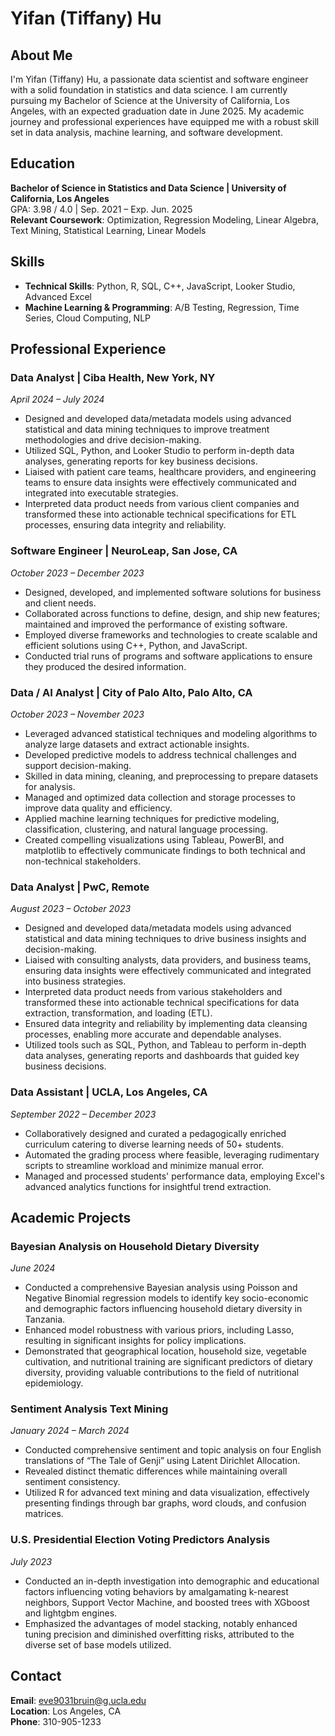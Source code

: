 # Yifan (Tiffany) Hu

## About Me
I'm Yifan (Tiffany) Hu, a passionate data scientist and software engineer with a solid foundation in statistics and data science. I am currently pursuing my Bachelor of Science at the University of California, Los Angeles, with an expected graduation date in June 2025. My academic journey and professional experiences have equipped me with a robust skill set in data analysis, machine learning, and software development.

## Education
**Bachelor of Science in Statistics and Data Science | University of California, Los Angeles**  
GPA: 3.98 / 4.0 | Sep. 2021 – Exp. Jun. 2025  
**Relevant Coursework**: Optimization, Regression Modeling, Linear Algebra, Text Mining, Statistical Learning, Linear Models

## Skills
- **Technical Skills**: Python, R, SQL, C++, JavaScript, Looker Studio, Advanced Excel
- **Machine Learning & Programming**: A/B Testing, Regression, Time Series, Cloud Computing, NLP

## Professional Experience

### Data Analyst | Ciba Health, New York, NY  
*April 2024 – July 2024*
- Designed and developed data/metadata models using advanced statistical and data mining techniques to improve treatment methodologies and drive decision-making.
- Utilized SQL, Python, and Looker Studio to perform in-depth data analyses, generating reports for key business decisions.
- Liaised with patient care teams, healthcare providers, and engineering teams to ensure data insights were effectively communicated and integrated into executable strategies.
- Interpreted data product needs from various client companies and transformed these into actionable technical specifications for ETL processes, ensuring data integrity and reliability.

### Software Engineer | NeuroLeap, San Jose, CA  
*October 2023 – December 2023*
- Designed, developed, and implemented software solutions for business and client needs.
- Collaborated across functions to define, design, and ship new features; maintained and improved the performance of existing software.
- Employed diverse frameworks and technologies to create scalable and efficient solutions using C++, Python, and JavaScript.
- Conducted trial runs of programs and software applications to ensure they produced the desired information.

### Data / AI Analyst | City of Palo Alto, Palo Alto, CA  
*October 2023 – November 2023*
- Leveraged advanced statistical techniques and modeling algorithms to analyze large datasets and extract actionable insights.
- Developed predictive models to address technical challenges and support decision-making.
- Skilled in data mining, cleaning, and preprocessing to prepare datasets for analysis.
- Managed and optimized data collection and storage processes to improve data quality and efficiency.
- Applied machine learning techniques for predictive modeling, classification, clustering, and natural language processing.
- Created compelling visualizations using Tableau, PowerBI, and matplotlib to effectively communicate findings to both technical and non-technical stakeholders.

### Data Analyst | PwC, Remote  
*August 2023 – October 2023*
- Designed and developed data/metadata models using advanced statistical and data mining techniques to drive business insights and decision-making.
- Liaised with consulting analysts, data providers, and business teams, ensuring data insights were effectively communicated and integrated into business strategies.
- Interpreted data product needs from various stakeholders and transformed these into actionable technical specifications for data extraction, transformation, and loading (ETL).
- Ensured data integrity and reliability by implementing data cleansing processes, enabling more accurate and dependable analyses.
- Utilized tools such as SQL, Python, and Tableau to perform in-depth data analyses, generating reports and dashboards that guided key business decisions.

### Data Assistant | UCLA, Los Angeles, CA  
*September 2022 – December 2023*
- Collaboratively designed and curated a pedagogically enriched curriculum catering to diverse learning needs of 50+ students.
- Automated the grading process where feasible, leveraging rudimentary scripts to streamline workload and minimize manual error.
- Managed and processed students' performance data, employing Excel's advanced analytics functions for insightful trend extraction.

## Academic Projects

### Bayesian Analysis on Household Dietary Diversity  
*June 2024*
- Conducted a comprehensive Bayesian analysis using Poisson and Negative Binomial regression models to identify key socio-economic and demographic factors influencing household dietary diversity in Tanzania.
- Enhanced model robustness with various priors, including Lasso, resulting in significant insights for policy implications.
- Demonstrated that geographical location, household size, vegetable cultivation, and nutritional training are significant predictors of dietary diversity, providing valuable contributions to the field of nutritional epidemiology.

### Sentiment Analysis Text Mining  
*January 2024 – March 2024*
- Conducted comprehensive sentiment and topic analysis on four English translations of “The Tale of Genji” using Latent Dirichlet Allocation.
- Revealed distinct thematic differences while maintaining overall sentiment consistency.
- Utilized R for advanced text mining and data visualization, effectively presenting findings through bar graphs, word clouds, and confusion matrices.

### U.S. Presidential Election Voting Predictors Analysis  
*July 2023*
- Conducted an in-depth investigation into demographic and educational factors influencing voting behaviors by amalgamating k-nearest neighbors, Support Vector Machine, and boosted trees with XGboost and lightgbm engines.
- Emphasized the advantages of model stacking, notably enhanced tuning precision and diminished overfitting risks, attributed to the diverse set of base models utilized.


## Contact
**Email**: eve9031bruin@g.ucla.edu  
**Location**: Los Angeles, CA  
**Phone**: 310-905-1233
